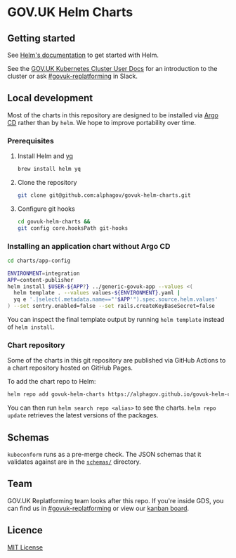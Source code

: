 # GOV.UK Helm Charts


## Getting started

See [Helm's documentation](https://helm.sh/docs) to get started with Helm.

See the [GOV.UK Kubernetes Cluster User Docs] for an introduction to the
cluster or ask [#govuk-replatforming] in Slack.

[GOV.UK Kubernetes Cluster User Docs]: https://govuk-k8s-user-docs.publishing.service.gov.uk/
[#govuk-replatforming]: https://gds.slack.com/channels/govuk-replatforming


## Local development

Most of the charts in this repository are designed to be installed via [Argo
CD] rather than by `helm`. We hope to improve portability over time.

[Argo CD]: https://argo-cd.readthedocs.io/en/stable/

### Prerequisites

1. Install Helm and [yq](https://github.com/mikefarah/yq#yq)

    ```sh
    brew install helm yq
    ```

1. Clone the repository

    ```sh
    git clone git@github.com:alphagov/govuk-helm-charts.git
    ```

1. Configure git hooks

    ```sh
    cd govuk-helm-charts &&
    git config core.hooksPath git-hooks
    ```


### Installing an application chart without Argo CD

```sh
cd charts/app-config

ENVIRONMENT=integration
APP=content-publisher
helm install $USER-${APP?} ../generic-govuk-app --values <(
  helm template . --values values-${ENVIRONMENT}.yaml |
  yq e '.|select(.metadata.name=="'$APP'").spec.source.helm.values'
) --set sentry.enabled=false --set rails.createKeyBaseSecret=false
```

You can inspect the final template output by running `helm template` instead of
`helm install`.


### Chart repository

Some of the charts in this git repository are published via GitHub Actions to a
chart repository hosted on GitHub Pages.

To add the chart repo to Helm:

```sh
helm repo add govuk-helm-charts https://alphagov.github.io/govuk-helm-charts/
```

You can then run `helm search repo <alias>` to see the charts.
`helm repo update` retrieves the latest versions of the packages.

## Schemas

`kubeconform` runs as a pre-merge check. The JSON schemas that it validates
against are in the [`schemas/`](schemas) directory.

## Team

GOV.UK Replatforming team looks after this repo. If you're inside GDS, you can find us in [#govuk-replatforming](https://gds.slack.com/archives/C013F737737) or view our [kanban board](https://trello.com/b/u4FCzm53/).

## Licence

[MIT License](LICENCE)
